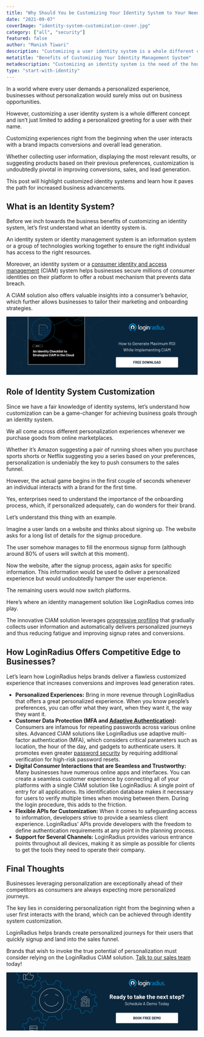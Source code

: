```yaml
---
title: "Why Should You be Customizing Your Identity System to Your Needs"
date: "2021-09-07"
coverImage: "identity-system-customization-cover.jpg"
category: ["all", "security"]
featured: false 
author: "Manish Tiwari"
description: "Customizing a user identity system is a whole different concept and isn’t just limited to adding a personalized greeting for a user with their name. Let’s understand this in detail."
metatitle: "Benefits of Customizing Your Identity Management System"
metadescription: "Customizing an identity system is the need of the hour for brands seeking more conversions and signups. Let’s understand the importance of customization."
type: "start-with-identity"
---
```


In a world where every user demands a personalized experience, businesses without personalization would surely miss out on business opportunities. 

However, customizing a user identity system is a whole different concept and isn’t just limited to adding a personalized greeting for a user with their name. 

Customizing experiences right from the beginning when the user interacts with a brand impacts conversions and overall lead generation. 

Whether collecting user information, displaying the most relevant results, or suggesting products based on their previous preferences, customization is undoubtedly pivotal in improving conversions, sales, and lead generation. 

This post will highlight customized identity systems and learn how it paves the path for increased business advancements. 


## What is an Identity System? 

Before we inch towards the business benefits of customizing an identity system, let’s first understand what an identity system is. 

An identity system or identity management system is an information system or a group of technologies working together to ensure the right individual has access to the right resources. 

Moreover, an identity system or a [consumer identity and access management](https://www.loginradius.com/) (CIAM) system helps businesses secure millions of consumer identities on their platform to offer a robust mechanism that prevents data breach. 

 

A CIAM solution also offers valuable insights into a consumer’s behavior, which further allows businesses to tailor their marketing and onboarding strategies. 

[![eb-iam-checklist](eb-iam-checklist.png)](https://www.loginradius.com/resource/an-identity-checklist-to-strategize-ciam-in-the-cloud/)


## Role of Identity System Customization

Since we have a fair knowledge of identity systems, let’s understand how customization can be a game-changer for achieving business goals through an identity system. 

We all come across different personalization experiences whenever we purchase goods from online marketplaces. 

Whether it’s Amazon suggesting a pair of running shoes when you purchase sports shorts or Netflix suggesting you a series based on your preferences, personalization is undeniably the key to push consumers to the sales funnel. 

However, the actual game begins in the first couple of seconds whenever an individual interacts with a brand for the first time. 

Yes, enterprises need to understand the importance of the onboarding process, which, if personalized adequately, can do wonders for their brand. 

Let’s understand this thing with an example.

Imagine a user lands on a website and thinks about signing up. The website asks for a long list of details for the signup procedure. 

The user somehow manages to fill the enormous signup form (although around 80% of users will switch at this moment). 

Now the website, after the signup process, again asks for specific information. This information would be used to deliver a personalized experience but would undoubtedly hamper the user experience. 

The remaining users would now switch platforms. 

Here’s where an identity management solution like LoginRadius comes into play. 

The innovative CIAM solution leverages [progressive profiling](https://www.loginradius.com/blog/start-with-identity/presenting-progressive-profiling-loginradius/) that gradually collects user information and automatically delivers personalized journeys and thus reducing fatigue and improving signup rates and conversions. 


## How LoginRadius Offers Competitive Edge to Businesses? 

Let’s learn how LoginRadius helps brands deliver a flawless customized experience that increases conversions and improves lead generation rates. 



* **Personalized Experiences:** Bring in more revenue through LoginRadius that offers a great personalized experience. When you know people’s preferences, you can offer what they want, when they want it, the way they want it.
* **Customer Data Protection (MFA and [Adaptive Authentication](https://www.loginradius.com/blog/start-with-identity/adaptive-authentication/)):** Consumers are infamous for repeating passwords across various online sites. Advanced CIAM solutions like LoginRadius use adaptive multi-factor authentication (MFA), which considers critical parameters such as location, the hour of the day, and gadgets to authenticate users. It promotes even greater [password security](https://www.loginradius.com/blog/async/password-security-best-practices-compliance/) by requiring additional verification for high-risk password resets.
* **Digital Consumer Interactions that are Seamless and Trustworthy:** Many businesses have numerous online apps and interfaces. You can create a seamless customer experience by connecting all of your platforms with a single CIAM solution like LoginRadius: A single point of entry for all applications. Its identification database makes it necessary for users to verify multiple times when moving between them. During the login procedure, this adds to the friction.
* **Flexible APIs for Customization:** When it comes to safeguarding access to information, developers strive to provide a seamless client experience. LoginRadius’ APIs provide developers with the freedom to define authentication requirements at any point in the planning process.
* **Support for Several Channels:** LoginRadius provides various entrance points throughout all devices, making it as simple as possible for clients to get the tools they need to operate their company.


## Final Thoughts 

Businesses leveraging personalization are exceptionally ahead of their competitors as consumers are always expecting more personalized journeys. 

The key lies in considering personalization right from the beginning when a user first interacts with the brand, which can be achieved through identity system customization. 

LoginRadius helps brands create personalized journeys for their users that quickly signup and land into the sales funnel. 

Brands that wish to invoke the true potential of personalization must consider relying on the LoginRadius CIAM solution. [Talk to our sales team](https://www.loginradius.com/contact-sales/) today! 



[![book-a-demo-loginradius](../assets/book-a-demo-loginradius.png)](https://www.loginradius.com/book-a-demo/)
